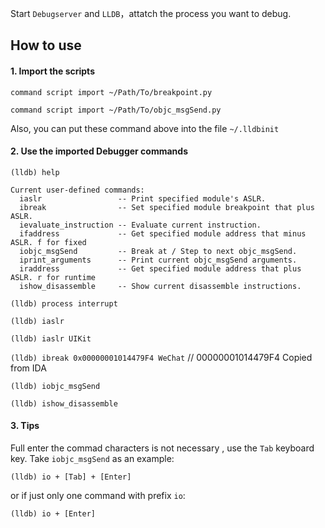

Start `Debugserver` and `LLDB`，attatch the process you want to debug.

## How to use

#### 1. Import the scripts

`command script import ~/Path/To/breakpoint.py`

`command script import ~/Path/To/objc_msgSend.py`

Also, you can put these command above into the file `~/.lldbinit` 


#### 2. Use the imported Debugger commands

`(lldb) help`

```
Current user-defined commands:
  iaslr                 -- Print specified module's ASLR.
  ibreak                -- Set specified module breakpoint that plus ASLR.
  ievaluate_instruction -- Evaluate current instruction.
  ifaddress             -- Get specified module address that minus ASLR. f for fixed
  iobjc_msgSend         -- Break at / Step to next objc_msgSend.
  iprint_arguments      -- Print current objc_msgSend arguments.
  iraddress             -- Get specified module address that plus ASLR. r for runtime
  ishow_disassemble     -- Show current disassemble instructions.
```

`(lldb) process interrupt`

`(lldb) iaslr`

`(lldb) iaslr UIKit`

`(lldb) ibreak 0x00000001014479F4 WeChat`		// 00000001014479F4 Copied from IDA

`(lldb) iobjc_msgSend`

`(lldb) ishow_disassemble`


#### 3. Tips

Full enter the commad characters is not necessary , use the `Tab` keyboard key. Take `iobjc_msgSend` as an example:

`(lldb) io + [Tab] + [Enter]`

or if just only one command with prefix `io`:

`(lldb) io + [Enter]`

